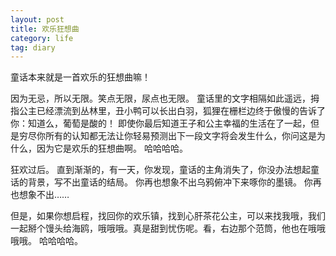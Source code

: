 ```yaml
---
layout: post
title: 欢乐狂想曲
category: life
tag: diary
---
```



童话本来就是一首欢乐的狂想曲嘛！

因为无忌，所以无限。笑点无限，尿点也无限。
童话里的文字相隔如此遥远，拇指公主已经漂流到丛林里，丑小鸭可以长出白羽，狐狸在栅栏边终于傲慢的告诉了你：知道么，葡萄是酸的！
即使你最后知道王子和公主幸福的生活在了一起，但是穷尽你所有的认知都无法让你轻易预测出下一段文字将会发生什么，你问这是为什么，因为它是欢乐的狂想曲啊。
哈哈哈哈。
 
狂欢过后。
直到渐渐的，有一天，你发现，童话的主角消失了，你没办法想起童话的背景，写不出童话的结局。
你再也想象不出乌鸦俯冲下来啄你的墨镜。
你再也想象不出……
 
但是，如果你想启程，找回你的欢乐镇，找到心肝茶花公主，可以来找我哦，我们一起掰个馒头给海鸥，哦哦哦。真是甜到忧伤呢。看，右边那个范筒，他也在哦哦哦哦。
哈哈哈哈。
